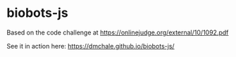 # biobots-js
Based on the code challenge at https://onlinejudge.org/external/10/1092.pdf

See it in action here: https://dmchale.github.io/biobots-js/

